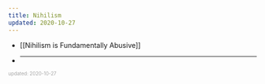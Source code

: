 ```yaml
---
title: Nihilism
updated: 2020-10-27
---
```


- [[Nihilism is Fundamentally Abusive]]
- ***

<sup><sub><font color="#a6a6a6">updated: 2020-10-27</font></sub></sup>
